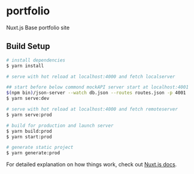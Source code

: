 # portfolio
Nuxt.js Base portfolio site 

## Build Setup

``` bash
# install dependencies
$ yarn install

# serve with hot reload at localhost:4000 and fetch localserver

## start before below commond mockAPI server start at localhost:4001
$(npm bin)/json-server --watch db.json --routes routes.json -p 4001
$ yarn serve:dev

# serve with hot reload at localhost:4000 and fetch remoteserver
$ yarn serve:prod

# build for production and launch server
$ yarn build:prod
$ yarn start:prod

# generate static project
$ yarn generate:prod


```


For detailed explanation on how things work, check out [Nuxt.js docs](https://nuxtjs.org).